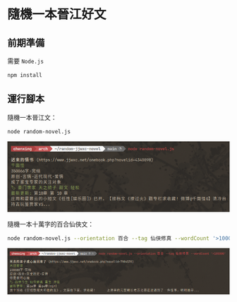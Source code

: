 # 隨機一本晉江好文

## 前期準備

需要 `Node.js`

```bash
npm install
```

## 運行腳本

隨機一本晉江文：

```bash
node random-novel.js
```

![random-novel](public/random-novel.png)

隨機一本十萬字的百合仙俠文：

```bash
node random-novel.js --orientation 百合 --tag 仙侠修真 --wordCount '>100000'
```

![random-gl](public/random-gl.png)
